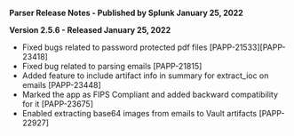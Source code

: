 **Parser Release Notes - Published by Splunk January 25, 2022**


**Version 2.5.6 - Released January 25, 2022**

* Fixed bugs related to password protected pdf files [PAPP-21533][PAPP-23418]
* Fixed bug related to parsing emails [PAPP-21815]
* Added feature to include artifact info in summary for extract_ioc on emails [PAPP-23448]
* Marked the app as FIPS Compliant and added backward compatibility for it [PAPP-23675]
* Enabled extracting base64 images from emails to Vault artifacts [PAPP-22927]
